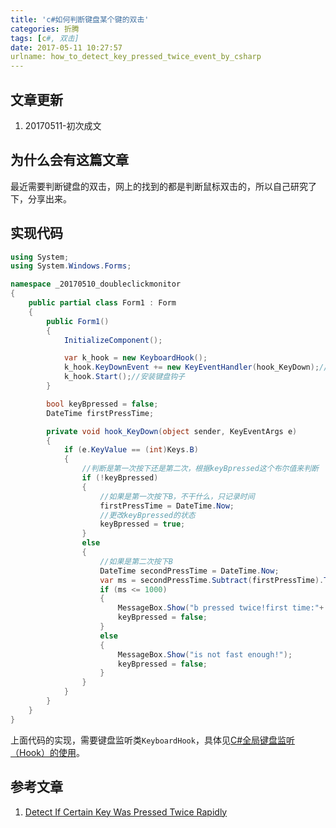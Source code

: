 ```yaml
---
title: 'c#如何判断键盘某个键的双击'
categories: 折腾
tags: [c#, 双击]
date: 2017-05-11 10:27:57
urlname: how_to_detect_key_pressed_twice_event_by_csharp
---
```


## 文章更新

1. 20170511-初次成文

## 为什么会有这篇文章

最近需要判断键盘的双击，网上的找到的都是判断鼠标双击的，所以自己研究了下，分享出来。

## 实现代码

``` csharp
using System;
using System.Windows.Forms;

namespace _20170510_doubleclickmonitor
{
    public partial class Form1 : Form
    {
        public Form1()
        {
            InitializeComponent();

            var k_hook = new KeyboardHook();
            k_hook.KeyDownEvent += new KeyEventHandler(hook_KeyDown);//钩住键按下
            k_hook.Start();//安装键盘钩子
        }

        bool keyBpressed = false;
        DateTime firstPressTime;

        private void hook_KeyDown(object sender, KeyEventArgs e)
        {
            if (e.KeyValue == (int)Keys.B)
            {
                //判断是第一次按下还是第二次，根据keyBpressed这个布尔值来判断
                if (!keyBpressed)
                {
                    //如果是第一次按下B，不干什么，只记录时间
                    firstPressTime = DateTime.Now;
                    //更改keyBpressed的状态
                    keyBpressed = true;
                }
                else
                {
                    //如果是第二次按下B
                    DateTime secondPressTime = DateTime.Now;
                    var ms = secondPressTime.Subtract(firstPressTime).TotalMilliseconds;
                    if (ms <= 1000)
                    {
                        MessageBox.Show("b pressed twice!first time:"+ firstPressTime + " ;second time:"+ secondPressTime + " span: "+ ms);
                        keyBpressed = false;
                    }
                    else
                    {
                        MessageBox.Show("is not fast enough!");
                        keyBpressed = false;
                    }
                }
            }
        }
    }
}
```

上面代码的实现，需要键盘监听类`KeyboardHook`，具体见[C#全局键盘监听（Hook）的使用](http://www.wuliaole.com/post/the_usage_of_hookers_in_key_code_capture_in_c_sharp)。

## 参考文章

1. [Detect If Certain Key Was Pressed Twice Rapidly](http://stackoverflow.com/questions/17508598/detect-if-certain-key-was-pressed-twice-rapidly)